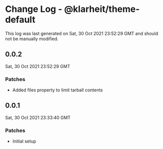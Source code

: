 # Change Log - @klarheit/theme-default

This log was last generated on Sat, 30 Oct 2021 23:52:29 GMT and should not be manually modified.

## 0.0.2
Sat, 30 Oct 2021 23:52:29 GMT

### Patches

- Added files property to limit tarball contents

## 0.0.1
Sat, 30 Oct 2021 23:33:40 GMT

### Patches

- Initial setup

